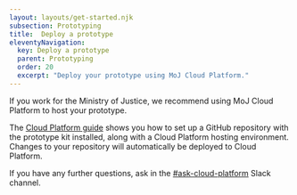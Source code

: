 ```yaml
---
layout: layouts/get-started.njk
subsection: Prototyping
title:  Deploy a prototype
eleventyNavigation:
  key: Deploy a prototype
  parent: Prototyping
  order: 20
  excerpt: "Deploy your prototype using MoJ Cloud Platform."
---
```


If you work for the Ministry of Justice, we recommend using MoJ Cloud Platform to host your prototype.

The [Cloud Platform guide](https://user-guide.cloud-platform.service.justice.gov.uk/documentation/getting-started/prototype-kit.html) shows you how to set up a GitHub repository with the prototype kit installed, along with a Cloud Platform hosting environment. Changes to your repository will automatically be deployed to Cloud Platform.

If you have any further questions, ask in the [#ask-cloud-platform](https://mojdt.slack.com/messages/ask-cloud-platform) Slack channel.
